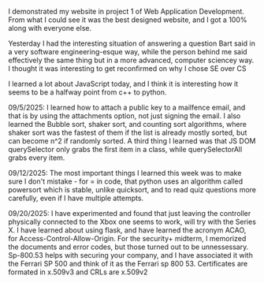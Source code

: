 I demonstrated my website in project 1 of Web Application Development. From what I could see it was the best designed website, and I got a 100% along with everyone else.

Yesterday I had the interesting situation of answering a question Bart said in a very software engineering-esque way, while the person behind me said effectively the same thing but in a more advanced, computer sciencey way. I thought it was interesting to get reconfirmed on why I chose SE over CS

I learned a lot about JavaScript today, and I think it is interesting how it seems to be a halfway point from c++ to python.

09/5/2025: I learned how to attach a public key to a mailfence email, and that is by using the attachments option, not just signing the email. I also learned the Bubble sort, shaker sort, and counting sort algorithms, where shaker sort was the fastest of them if the list is already mostly sorted, but can become n^2 if randomly sorted. A third thing I learned was that JS DOM querySelector only grabs the first item in a class, while querySelectorAll grabs every item.

09/12/2025: The most important things I learned this week was to make sure I don't mistake - for = in code, that python uses an algorithm called powersort which is stable, unlike quicksort, and to read quiz questions more carefully, even if I have multiple attempts.

09/20/2025: I have experimented and found that just leaving the controller physically connected to the Xbox one seems to work, will try with the Series X. I have learned about using flask, and have learned the acronym ACAO, for Access-Control-Allow-Origin. For the security+ midterm, I memorized the documents and error codes, but those turned out to be unnessessary. Sp-800.53 helps with securing your company, and I have associated it with the Ferrari SP 500 and think of it as the Ferrari sp 800 53. Certificates are formated in x.509v3 and CRLs are x.509v2 
